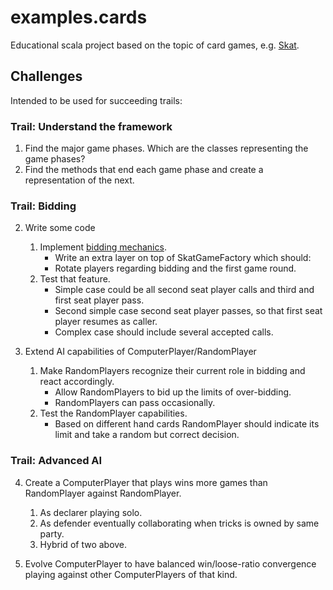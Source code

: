 # examples.cards

Educational scala project based on the topic of card games, e.g. [Skat](https://en.wikipedia.org/wiki/Skat_%28card_game%29).

## Challenges

Intended to be used for succeeding trails:

### Trail: Understand the framework

1. Find the major game phases. Which are the classes representing the game phases?
2. Find the methods that end each game phase and create a representation of the next.

### Trail: Bidding

2. Write some code
    1. Implement [bidding mechanics](https://en.wikipedia.org/wiki/Skat_(card_game)#Bidding_mechanics).
        * Write an extra layer on top of SkatGameFactory which should:
        * Rotate players regarding bidding and the first game round.
    2. Test that feature.
        * Simple case could be all second seat player calls and third and first seat player pass.
        * Second simple case second seat player passes, so that first seat player resumes as caller.
        * Complex case should include several accepted calls.

3. Extend AI capabilities of ComputerPlayer/RandomPlayer
    1. Make RandomPlayers recognize their current role in bidding and react accordingly.
        * Allow RandomPlayers to bid up the limits of over-bidding.
        * RandomPlayers can pass occasionally.
    2. Test the RandomPlayer capabilities.
        * Based on different hand cards RandomPlayer should indicate its limit and take a random but correct decision.

### Trail: Advanced AI

4. Create a ComputerPlayer that plays wins more games than RandomPlayer against RandomPlayer.
    1. As declarer playing solo.
    2. As defender eventually collaborating when tricks is owned by same party.
    3. Hybrid of two above.

5. Evolve ComputerPlayer to have balanced win/loose-ratio convergence playing against other ComputerPlayers of that kind.
